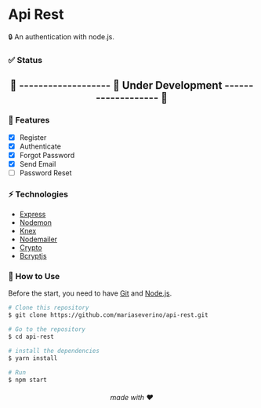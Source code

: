 # Api Rest

:lock: An authentication with node.js.

### :white_check_mark: Status

<h2 align="center">
🚧 ------------------- 🚀 Under Development ------------------- 🚧
</h2>

### :pushpin: Features

- [x] Register
- [x] Authenticate
- [x] Forgot Password
- [x] Send Email
- [ ] Password Reset

### :zap: Technologies

* [Express](https://expressjs.com/en/starter/installing.html)
* [Nodemon](https://nodemon.io/)
* [Knex](http://knexjs.org/)
* [Nodemailer](https://nodemailer.com/about/)
* [Crypto](https://nodejs.org/api/crypto.html)
* [Bcryptjs](https://github.com/dcodeIO/bcrypt.js)

### :game_die: How to Use

Before the start, you need to have [Git](https://git-scm.com) and [Node.js](https://nodejs.org/en/).

```bash
# Clone this repository
$ git clone https://github.com/mariaseverino/api-rest.git

# Go to the repository
$ cd api-rest

# install the dependencies
$ yarn install

# Run
$ npm start
```
<h6 align="center">
made with ❤
</h6>